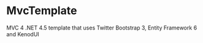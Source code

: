 MvcTemplate
===========

MVC 4 .NET 4.5 template that uses Twitter Bootstrap 3, Entity Framework 6 and KenodUI
